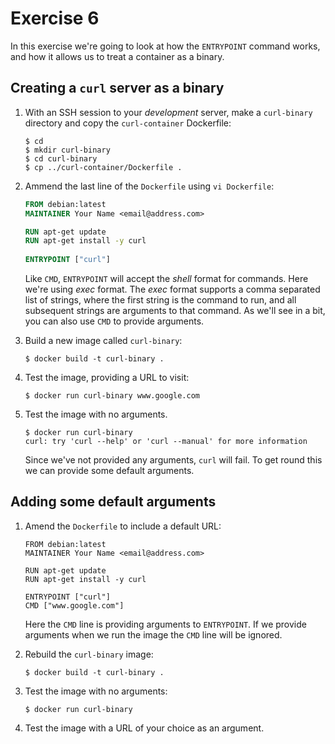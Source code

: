 # Exercise 6

In this exercise we're going to look at how the `ENTRYPOINT` command works, and
how it allows us to treat a container as a binary.

## Creating a `curl` server as a binary

1. With an SSH session to your _development_ server, make a `curl-binary` 
   directory and copy the `curl-container` Dockerfile:

   ```
   $ cd
   $ mkdir curl-binary
   $ cd curl-binary
   $ cp ../curl-container/Dockerfile .
   ```
    
3. Ammend the last line of the `Dockerfile` using `vi Dockerfile`:
  
   ```dockerfile
   FROM debian:latest
   MAINTAINER Your Name <email@address.com>

   RUN apt-get update
   RUN apt-get install -y curl
    
   ENTRYPOINT ["curl"]
   ```
    
   Like `CMD`, `ENTRYPOINT` will accept the _shell_ format for commands. Here
   we're using _exec_ format. The _exec_ format supports a comma separated list
   of strings, where the first string is the command to run, and all subsequent
   strings are arguments to that command. As we'll see in a bit, you can also
   use `CMD` to provide arguments.
    
4. Build a new image called `curl-binary`:

   ```
   $ docker build -t curl-binary .
   ```

5. Test the image, providing a URL to visit:

   ```
   $ docker run curl-binary www.google.com
   ```
   
6. Test the image with no arguments.

   ```
   $ docker run curl-binary
   curl: try 'curl --help' or 'curl --manual' for more information
   ```
   
   Since we've not provided any arguments, `curl` will fail. To get round this
   we can provide some default arguments.
   
## Adding some default arguments
    
1. Amend the `Dockerfile` to include a default URL:

   ```
   FROM debian:latest
   MAINTAINER Your Name <email@address.com>
    
   RUN apt-get update
   RUN apt-get install -y curl
        
   ENTRYPOINT ["curl"]
   CMD ["www.google.com"]
   ```
   
   Here the `CMD` line is providing arguments to `ENTRYPOINT`. If we provide
   arguments when we run the image the `CMD` line will be ignored.
    
2. Rebuild the `curl-binary` image:

   ```
   $ docker build -t curl-binary .
   ```

3. Test the image with no arguments:

   ```
   $ docker run curl-binary
   ```
   
4. Test the image with a URL of your choice as an argument.
